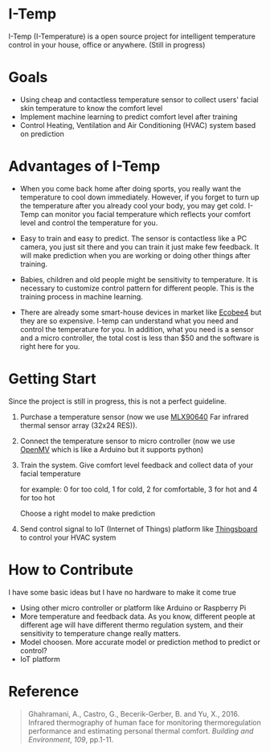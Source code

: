 # I-Temp

I-Temp (I-Temperature) is a open source project for intelligent temperature control in your house, office or anywhere. (Still in progress)

# Goals

- Using cheap and contactless temperature sensor to collect users'  facial skin temperature to know the comfort level
- Implement machine learning to predict comfort level after training
- Control Heating, Ventilation and Air Conditioning (HVAC) system based on prediction

# Advantages of I-Temp

- When you come back home after doing sports, you really want the temperature to cool down immediately. However, if you forget to turn up the temperature after you already cool your body, you may get cold. I-Temp can monitor you facial temperature which reflects your comfort level and control the temperature for you.

- Easy to train and easy to predict. The sensor is contactless like a PC camera, you just sit there and you can train it just make few feedback. It will make prediction when you are working or doing other things after training.

- Babies, children and old people might be sensitivity to temperature. It is necessary to customize control pattern for different people. This is the training process in machine learning.

- There are already some smart-house devices in market like [Ecobee4](https://www.ecobee.com/ecobee4/) but they are so expensive. I-temp can understand what you need and control the temperature for you. In addition, what you need is a sensor and a micro controller, the total cost is less than $50 and the software is right here for you.


# Getting Start

Since the project is still in progress, this is not a perfect guideline.

1. Purchase a temperature sensor (now we use [MLX90640](https://www.melexis.com/en/product/MLX90640/Far-Infrared-Thermal-Sensor-Array) Far infrared thermal sensor array (32x24 RES)). 

2. Connect the temperature sensor to micro controller (now we use [OpenMV](https://openmv.io/) which is like a Arduino but it supports python)

3. Train the system. Give comfort level feedback and collect data of your facial temperature

   for example: 0 for too cold, 1 for cold, 2 for comfortable, 3 for hot and 4 for too hot 

   Choose a right model to make prediction

4. Send control signal to IoT (Internet of Things) platform like [Thingsboard](https://thingsboard.io/) to control your HVAC system


# How to Contribute

I have some basic ideas but I have no hardware to make it come true

- Using other micro controller or platform like Arduino or Raspberry Pi
- More temperature and feedback data. As you know, different people at different age will have different thermo regulation system, and their sensitivity to temperature change really matters.
- Model choosen. More accurate model or prediction method to predict or control?
- IoT platform

# Reference 

> Ghahramani, A., Castro, G., Becerik-Gerber, B. and Yu, X., 2016. Infrared thermography of human face for monitoring thermoregulation performance and estimating personal thermal comfort. *Building and Environment*, *109*, pp.1-11.

